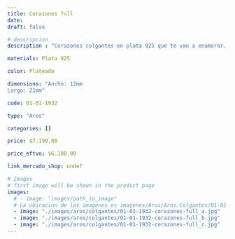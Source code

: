 ```yaml
---
title: Corazones full
date: 
draft: false

# descripcion
description : "Corazones colgantes en plata 925 que te van a enamorar. Súper brillo!"

materials: Plata 925

color: Plateado

dimensions: "Ancho: 12mm 
Largo: 21mm"

code: 01-01-1932

type: "Aros"

categories: []

price: $7.190,00

price_eftvo: $6.108,00

link_mercado_shop: undef

# Images
# first image will be shown in the product page
images:
  # - image: "images/path_to_image"
  # La ubicacion de las imagenes es imagenes/Aros/Aros.Colgantes/01-01-1932-corazones-full
  - image: "./images/aros/colgantes/01-01-1932-corazones-full_a.jpg"
  - image: "./images/aros/colgantes/01-01-1932-corazones-full_b.jpg"
  - image: "./images/aros/colgantes/01-01-1932-corazones-full_c.jpg"
---
```

